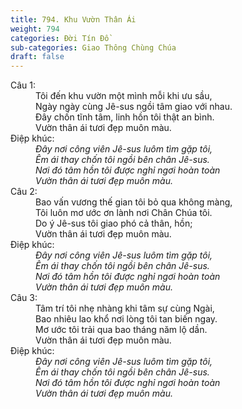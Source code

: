 ```yaml
---
title: 794. Khu Vườn Thân Ái
weight: 794
categories: Đời Tín Đồ
sub-categories: Giao Thông Chùng Chúa
draft: false
---
```

<dl><dt>Câu 1:</dt><dd data-verse="1">Tôi đến khu vườn một mình mỗi khi ưu sầu, <br/>Ngày ngày cùng Jê-sus ngồi tâm giao với nhau. <br/>Đây chốn tĩnh tâm, linh hồn tôi thật an bình. <br/>Vườn thân ái tươi đẹp muôn màu. </dd><dt>Điệp khúc:</dt><dd data-chorus="1"><em>Đây nơi công viên Jê-sus luôm tìm gặp tôi, <br/>Êm ái thay chốn tôi ngồi bên chân Jê-sus. <br/>Nơi đó tâm hồn tôi được nghỉ ngơi hoàn toàn <br/>Vườn thân ái tươi đẹp muôn màu. </em></dd><dt>Câu 2:</dt><dd data-verse="2">Bao vấn vương thế gian tôi bỏ qua không màng, <br/>Tôi luôn mơ ước ơn lành nơi Chân Chúa tôi. <br/>Do ý Jê-sus tôi giao phó cả thân, hồn; <br/>Vườn thân ái tươi đẹp muôn màu. </dd><dt>Điệp khúc:</dt><dd data-chorus="1"><em>Đây nơi công viên Jê-sus luôm tìm gặp tôi, <br/>Êm ái thay chốn tôi ngồi bên chân Jê-sus. <br/>Nơi đó tâm hồn tôi được nghỉ ngơi hoàn toàn <br/>Vườn thân ái tươi đẹp muôn màu. </em></dd><dt>Câu 3:</dt><dd data-verse="3">Tâm trí tôi nhẹ nhàng khi tâm sự cùng Ngài, <br/>Bao nhiêu lao khổ nơi lòng tôi tan biến ngay. <br/>Mơ ước tôi trải qua bao tháng năm lộ dần. <br/>Vườn thân ái tươi đẹp muôn màu. </dd><dt>Điệp khúc:</dt><dd data-chorus="1"><em>Đây nơi công viên Jê-sus luôm tìm gặp tôi, <br/>Êm ái thay chốn tôi ngồi bên chân Jê-sus. <br/>Nơi đó tâm hồn tôi được nghỉ ngơi hoàn toàn <br/>Vườn thân ái tươi đẹp muôn màu. </em></dd></dl>